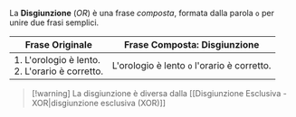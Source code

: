 La **Disgiunzione** (*OR*) è una frase *composta*, formata dalla parola `o` per unire due frasi semplici.

| Frase Originale                                   | Frase Composta: Disgiunzione                |
| ------------------------------------------------- | ------------------------------------------- |
| 1. L'orologio è lento.<br>2. L'orario è corretto. | L'orologio è lento `o` l'orario è corretto. |

> [!warning] La disgiunzione è diversa dalla [[Disgiunzione Esclusiva - XOR|disgiunzione esclusiva (XOR)]]

